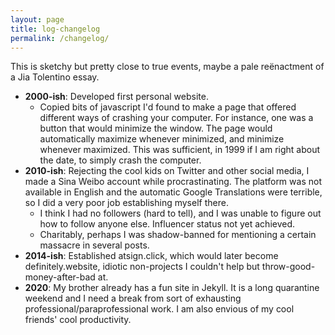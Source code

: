 ```yaml
---
layout: page
title: log-changelog
permalink: /changelog/
---
```


This is sketchy but pretty close to true events, maybe a pale reënactment of a Jia Tolentino essay.

* **2000-ish**: Developed first personal website. 
  * Copied bits of javascript I'd found to make a page that offered different ways of crashing your computer. For instance, one was a button that would minimize the window. The page would automatically maximize whenever minimized, and minimize whenever maximized. This was sufficient, in 1999 if I am right about the date, to simply crash the computer.
* **2010-ish**: Rejecting the cool kids on Twitter and other social media, I made a Sina Weibo account while procrastinating. The platform was not available in English and the automatic Google Translations were terrible, so I did a very poor job establishing myself there. 
  * I think I had no followers (hard to tell), and I was unable to figure out how to follow anyone else. Influencer status not yet achieved.
  * Charitably, perhaps I was shadow-banned for mentioning a certain massacre in several posts.
* **2014-ish**: Established atsign.click, which would later become definitely.website, idiotic non-projects I couldn't help but throw-good-money-after-bad at.
* **2020**: My brother already has a fun site in Jekyll. It is a long quarantine weekend and I need a break from sort of exhausting professional/paraprofessional work. I am also envious of my cool friends' cool productivity.

